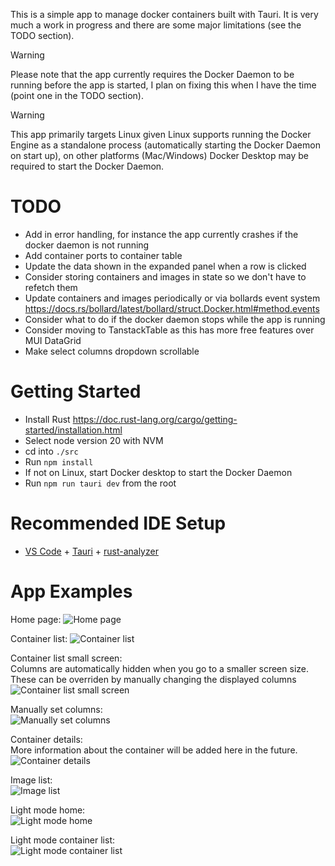 This is a simple app to manage docker containers built with Tauri. It is very much a work in progress and there are some major limitations (see the TODO section).

> [!WARNING]
> Please note that the app currently requires the Docker Daemon to be running before the app is started, I plan on fixing this when I have the time (point one in the TODO section).

> [!WARNING]
> This app primarily targets Linux given Linux supports running the Docker Engine as a standalone process (automatically starting the Docker Daemon on start up), on other platforms (Mac/Windows) Docker Desktop may be required to start the Docker Daemon.

# TODO

- Add in error handling, for instance the app currently crashes if the docker daemon is not running
- Add container ports to container table
- Update the data shown in the expanded panel when a row is clicked
- Consider storing containers and images in state so we don't have to refetch them
- Update containers and images periodically or via bollards event system https://docs.rs/bollard/latest/bollard/struct.Docker.html#method.events
- Consider what to do if the docker daemon stops while the app is running
- Consider moving to TanstackTable as this has more free features over MUI DataGrid
- Make select columns dropdown scrollable

# Getting Started

- Install Rust https://doc.rust-lang.org/cargo/getting-started/installation.html
- Select node version 20 with NVM
- cd into `./src`
- Run `npm install`
- If not on Linux, start Docker desktop to start the Docker Daemon
- Run `npm run tauri dev` from the root

# Recommended IDE Setup

- [VS Code](https://code.visualstudio.com/) + [Tauri](https://marketplace.visualstudio.com/items?itemName=tauri-apps.tauri-vscode) + [rust-analyzer](https://marketplace.visualstudio.com/items?itemName=rust-lang.rust-analyzer)

# App Examples

Home page:
![Home page](./readme/images/image.png)

Container list:
![Container list](./readme/images/image-1.png)

Container list small screen:
<br>
Columns are automatically hidden when you go to a smaller screen size. These can be overriden by manually changing the displayed columns
<br>
![Container list small screen](./readme/images/image-2.png)

Manually set columns:
<br>
![Manually set columns](./readme/images/image-3.png)

Container details:
<br>
More information about the container will be added here in the future.
<br>
![Container details](./readme/images/image-4.png)

Image list:
<br>
![Image list](./readme/images/image-5.png)

Light mode home:
<br>
![Light mode home](./readme/images/image-6.png)

Light mode container list:
<br>
![Light mode container list](./readme/images/image-7.png)
